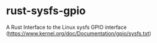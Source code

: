 # rust-sysfs-gpio
A Rust Interface to the Linux sysfs GPIO interface (https://www.kernel.org/doc/Documentation/gpio/sysfs.txt)

